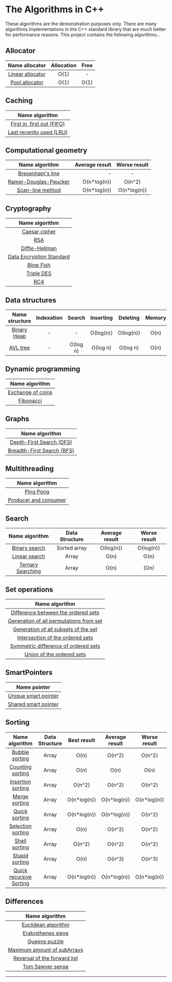 # The Algorithms in C++

These algorithms are the demonstration purposes only. There are
many algorithms implementations in the C++ standard
library that are much better for performance reasons. This
project contains the following algorithms...

## Allocator

|              Name allocator               | Allocation | Free |
|:-----------------------------------------:|:----------:|:----:|
| [Linear allocator](allocators/Linear.cpp) |    O(1)    |  -   |
|   [Pool allocator](allocators/Pool.cpp)   |    O(1)    | O(1) |

## Caching

|                      Name algorithm                       |
|:---------------------------------------------------------:|
| [First in, first out (FIFO)](cache/First_InFirst_Out.cpp) |
|  [Last recently used (LRU)](cache/LeastRecentlyUsed.cpp)  |

## Computational geometry

|                            Name algorithm                             | Average result | Worse result |
|:---------------------------------------------------------------------:|---------------:|:------------:|
|     [Bresenham's line](computationalGeometry/BresenhamsLine.cpp)      |              - |      -       |
| [Ramer-Douglas-Peucker](computationalGeometry/RamerDuglasPeucker.cpp) |    O(n*log(n)) |    O(n^2)    |
|     [Scan-line method](computationalGeometry/ScanLineMethod.cpp)      |    O(n*log(n)) | O(n*log(n))  |

## Cryptography

|                          Name algorithm                          |
|:----------------------------------------------------------------:|
|          [Caesar cipher](cryptography/CeasarChiper.cpp)          |
|                   [RSA](cryptography/RSA.cpp)                    |
|         [Diffie-Hellman](cryptography/DiffieHelman.cpp)          |
| [Data Encryption Standard](cryptography/DataEncryptStandard.cpp) |
|             [Blow Fish ](cryptography/BlowFish.cpp)              |
|             [Triple DES](cryptography/TripleDES.cpp)             |
|                   [RC4](cryptography/RC4.cpp)                    |

## Data structures

|          Name structure          | Indexation |  Search  | Inserting | Deleting  | Memory |
|:--------------------------------:|:----------:|:--------:|:---------:|:---------:|:------:|
| [Binary Heap](DS/BinaryHeap.cpp) |     -      |    -     | O(log(n)) | O(log(n)) |  O(n)  |
|    [AVL tree](DS/AVLTree.cpp)    |     -      | O(log n) | O(log n)  | O(log n)  |  O(n)  | 

[//]: # (|  Binary Tree   | O&#40;log&#40;n&#41;&#41;  | O&#40;log&#40;n&#41;&#41; | O&#40;log&#40;n&#41;&#41; | O&#40;log&#40;n&#41;&#41; |  O&#40;n&#41;  |)

[//]: # (|   LinkedList   |    O&#40;n&#41;    |   O&#40;n&#41;    |   O&#40;1&#41;    |   O&#40;1&#41;    |  O&#40;n&#41;  |)

[//]: # (|     Queue      |     -      |     -     |   O&#40;1&#41;    |   O&#40;1&#41;    |  O&#40;n&#41;  |)

[//]: # (|     Stack      |     -      |     -     |   O&#40;1&#41;    |   O&#40;1&#41;    |  O&#40;n&#41;  |)

## Dynamic programming

|                    Name algorithm                    |
|:----------------------------------------------------:|
| [Exchange of coins](problems/dp/ExchangeOfCoins.cpp) |
|        [Fibonacci](problems/dp/Fibonacci.cpp)        |

## Graphs

|                   Name algorithm                   |
|:--------------------------------------------------:|
|  [Depth-First Search (DFS)](theory_graph/DFS.cpp)  |
| [Breadth-First Search (BFS)](theory_graph/BFS.cpp) |

## Multithreading

|                     Name algorithm                      |
|:-------------------------------------------------------:|
|            [Ping Pong](threads/PingPong.cpp)            |
| [Producer and consumer](threads/ProduceAndConsumer.cpp) |

## Search

|             Name algorithm             | Data Structure | Average result | Worse result |
|:--------------------------------------:|:--------------:|:--------------:|:------------:|
|   [Binary search](earch/Binary.cpp)    |  Sorted array  |   O(log(n))    |  O(log(n))   |
|    [Linear search](earch/Liner.cpp)    |     Array      |      O(n)      |     O(n)     |
| [Ternary Searching](earch/Ternary.cpp) |     Array      |      O(n)      |     (On)     |

## Set operations

|                                    Name algorithm                                     |
|:-------------------------------------------------------------------------------------:|
| [Difference between the ordered sets](sets/DifferenceOrderedSetsInFirstContainer.cpp) |
|   [ Generation of all permutations from set](sets/IntersectionOfTheOrderedSet.cpp)    |
|          [Generation of all subsets of the set](sets/Gen_OfSubsetOfAll.cpp)           |
|       [Intersection of the ordered sets](sets/IntersectionOfTheOrderedSet.cpp)        |
|        [Symmetric difference of ordered sets](sets/SymmetricDifferenceSet.cpp)        |
|              [Union of the ordered sets](sets/UnionOfTheOrderedSets.cpp)              |

## SmartPointers

|                     Name pointer                     |
|:----------------------------------------------------:|
| [Unique smart pointer](smart_pointers/UniquePtr.cpp) |
| [Shared smart pointer](smart_pointers/SharedPtr.cpp) |

## Sorting

|                    Name algorithm                     | Data Structure | Best result | Average result | Worse result |
|:-----------------------------------------------------:|:--------------:|:-----------:|:--------------:|:------------:|
|           [Bubble sorting](sort/Bubble.cpp)           |     Array      |    O(n)     |     O(n^2)     |    O(n^2)    |
|         [Counting sorting](sort/Counting.cpp)         |     Array      |    O(n)     |      O(n)      |     O(n)     |
|        [Insertion sorting](sort/Insertion.cpp)        |     Array      |   O(n^2)    |     O(n^2)     |    O(n^2)    |
|           [Merge sorting ](sort/Merge.cpp)            |     Array      | O(n*log(n)) |  O(n*log(n))   | O(n*log(n))  |
|            [Quick sorting](sort/Quick.cpp)            |     Array      | O(n*log(n)) |  O(n*log(n))   |    O(n^2)    |
|       [Selection sorting ](sort/Selection.cpp)        |     Array      |    O(n)     |     O(n^2)     |    O(n^2)    |
|           [Shell sorting  ](sort/Shell.cpp)           |     Array      |   O(n^2)    |     O(n^2)     |    O(n^2)    |
|          [Stupid sorting ](sort/Stupid.cpp)           |     Array      |    O(n)     |     O(n^3)     |    O(n^3)    |
| [Quick recursive Sorting](sort/QuicSortRecursive.cpp) |     Array      | O(n*log(n)) |  O(n*log(n))   | O(n*log(n))  |

## Differences

|                            Name algorithm                            |
|:--------------------------------------------------------------------:|
|      [Euclidean algorithm](differences/EuclideanAlgorithm.cpp)       |
|       [ Eratosthenes sieve](differences/EratosthenesSieve.cpp)       |
|            [Queens puzzle](differences/QueensPuzzle.cpp)             |
| [Maximum amount of subArrays](differences/MaxAmountOfSumArrays.cpp)  |
| [Reversal of the forward list](differences/ReversAlFoorwardList.cpp) |
|          [Tom Sawyer sense](differences/TomSawyerSense.cpp)          |

---
